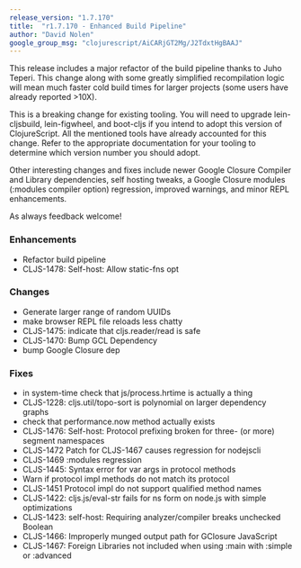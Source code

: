 ```yaml
---
release_version: "1.7.170"
title:  "r1.7.170 - Enhanced Build Pipeline"
author: "David Nolen"
google_group_msg: "clojurescript/AiCARjGT2Mg/J2TdxtHgBAAJ"
---
```


This release includes a major refactor of the build pipeline thanks to
Juho Teperi. This change along with some greatly simplified
recompilation logic will mean much faster cold build times for larger
projects (some users have already reported >10X).

This is a breaking change for existing tooling. You will need to
upgrade lein-cljsbuild, lein-figwheel, and boot-cljs if you intend to
adopt this version of ClojureScript. All the mentioned tools have
already accounted for this change. Refer to the appropriate
documentation for your tooling to determine which version number you
should adopt.

Other interesting changes and fixes include newer Google Closure
Compiler and Library dependencies, self hosting tweaks, a Google
Closure modules (:modules compiler option) regression,
improved warnings, and minor REPL enhancements.

As always feedback welcome!

### Enhancements
* Refactor build pipeline
* CLJS-1478: Self-host: Allow static-fns opt

### Changes
* Generate larger range of random UUIDs
* make browser REPL file reloads less chatty
* CLJS-1475: indicate that cljs.reader/read is safe
* CLJS-1470: Bump GCL Dependency
* bump Google Closure dep

### Fixes
* in system-time check that js/process.hrtime is actually a thing
* CLJS-1228: cljs.util/topo-sort is polynomial on larger dependency graphs
* check that performance.now method actually exists
* CLJS-1476: Self-host: Protocol prefixing broken for three- (or more) segment namespaces
* CLJS-1472 Patch for CLJS-1467 causes regression for nodejscli
* CLJS-1469 :modules regression
* CLJS-1445: Syntax error for var args in protocol methods
* Warn if protocol impl methods do not match its protocol
* CLJS-1451 Protocol impl do not support qualified method names
* CLJS-1422: cljs.js/eval-str fails for ns form on node.js with simple optimizations
* CLJS-1423: self-host: Requiring analyzer/compiler breaks unchecked Boolean
* CLJS-1466: Improperly munged output path for GClosure JavaScript
* CLJS-1467: Foreign Libraries not included when using :main with :simple or :advanced
